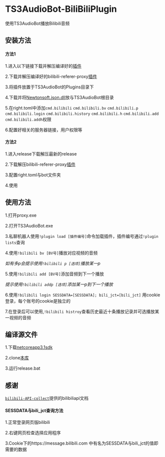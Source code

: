 # TS3AudioBot-BiliBiliPlugin

使用TS3AudioBot播放Bilibili音频



## 安装方法

#### 方法1

1.进入以下链接下载并解压编译好的[插件](https://github.com/xxmod/TS3AudioBot-BiliBiliPlugin/blob/main/bin/Release/netcoreapp3.1/BilibiliPlugin.dll)

2.下载并解压编译好的bilibili-referer-proxy[插件](https://github.com/xxmod/Bilibili-Referer-Proxy/releases/download/1.0.0/Proxy-windows.zip)

3.将插件放置于TS3AudioBot的Plugins目录下

4.下载并将[Newtonsoft.json.dll](https://github.com/xxmod/TS3AudioBot-BiliBiliPlugin/raw/refs/heads/main/bin/Release/netcoreapp3.1/Newtonsoft.Json.dll)放与TS3AudioBot根目录

5.在right.toml中添加`cmd.bilibili` `cmd.bilibili.bv` `cmd.bilibili.p` `cmd.bilibili.login` `cmd.bilibili.history` `cmd.bilibili.h` `cmd.bilibili.add` `cmd.bilibili.addh`权限

6.配置好相关的服务器链接，用户权限等

#### 方法2

1.进入release下载解压最新的release

2.下载解压bilibili-referer-proxy[插件](https://github.com/xxmod/Bilibili-Referer-Proxy/releases/download/1.0.0/Proxy-windows.zip)

3.配置right.toml与bot文件夹

4.使用



## 使用方法

1.打开proxy.exe

2.打开TS3AudioBot.exe

3.私聊机器人使用`!plugin load [插件编号]`命令加载插件，插件编号通过`!plugin lists`查询

4.使用`!bilibili bv [BV号]`播放对应视频的音频

*如有多p会提示使用`!bilibili p [选项]`播放某一p*

5.使用`!bilibili add [BV号]`添加音频到下一个播放

*提示使用`!bilibili addp [选项]`添加某一p到下一个播放*

6.使用`!bilibili login SESSDATA=[SESSDATA]; bili_jct=[bili_jct]` 用cookie登录，每个账号的cookie是独立的

7.在登录后可以使用,`!bilibili histroy`查看历史最近十条播放记录并可选播放某一视频的音频



## 编译源文件

1.下载[netcoreapp3.1sdk](https://dotnet.microsoft.com/zh-cn/download/dotnet/thank-you/sdk-3.1.426-windows-x64-installer)

2.clone[本库](https://github.com/xxmod/TS3AudioBot-BiliBiliPlugin/archive/refs/heads/main.zip)

3.运行release.bat



## 感谢

[`bilibili-API-collect`](https://github.com/SocialSisterYi/bilibili-API-collect)提供的bilibiliapi文档





#### SESSDATA与bili_jct查询方法

1.正常登录网页版bilibili

2.右键网页检查选择应用程序

3.Cookie下的https://message.bilibili.com 中有名为SESSDATA与bili_jct的值即需要的数据

